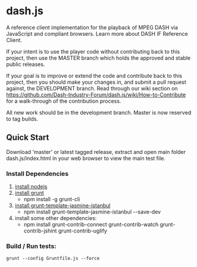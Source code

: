 # dash.js

A reference client implementation for the playback of MPEG DASH via JavaScript and compliant browsers. Learn more about DASH IF Reference Client.

If your intent is to use the player code without contributing back to this project, then use the MASTER branch which holds the approved and stable public releases.

If your goal is to improve or extend the code and contribute back to this project, then you should make your changes in, and submit a pull request against, the DEVELOPMENT branch. Read through our wiki section on https://github.com/Dash-Industry-Forum/dash.js/wiki/How-to-Contribute for a walk-through of the contribution process.

All new work should be in the development branch.  Master is now reserved to tag builds.

## Quick Start

Download 'master' or latest tagged release, extract and open main folder dash.js/index.html in your web browser to view the main test file.

### Install Dependencies
1. [install nodejs](http://nodejs.org/)
2. [install grunt](http://gruntjs.com/getting-started)
    * npm install -g grunt-cli
3. [install grunt-template-jasmine-istanbul](https://github.com/maenu/grunt-template-jasmine-istanbul)
    * npm install grunt-template-jasmine-istanbul --save-dev
4. install some other dependencies:
    * npm install grunt-contrib-connect grunt-contrib-watch grunt-contrib-jshint grunt-contrib-uglify

### Build / Run tests:
```
grunt --config Gruntfile.js --force
```
